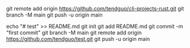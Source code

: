 git remote add origin https://github.com/tendguo/cli-projects-rust.git
git branch -M main
git push -u origin main

echo "# test" >> README.md
git init
git add README.md
git commit -m "first commit"
git branch -M main
git remote add origin https://github.com/tendguo/test.git
git push -u origin main

